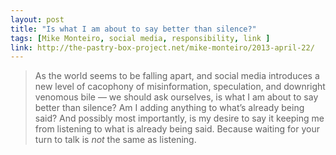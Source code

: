 ```yaml
---
layout: post
title: "Is what I am about to say better than silence?"
tags: [Mike Monteiro, social media, responsibility, link ]
link: http://the-pastry-box-project.net/mike-monteiro/2013-april-22/
---
```


> As the world seems to be falling apart, and social media introduces a new level of cacophony of misinformation, speculation, and downright venomous bile — we should ask ourselves, is what I am about to say better than silence? Am I adding anything to what’s already being said? And possibly most importantly, is my desire to say it keeping me from listening to what is already being said. Because waiting for your turn to talk is *not* the same as listening.